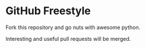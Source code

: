 <h1>GitHub Freestyle</h1>

<p>Fork this repository and go nuts with awesome python.</p>
<p>Interesting and useful pull requests will be merged.</p>
